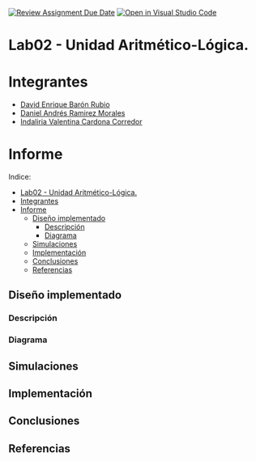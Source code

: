 [![Review Assignment Due Date](https://classroom.github.com/assets/deadline-readme-button-22041afd0340ce965d47ae6ef1cefeee28c7c493a6346c4f15d667ab976d596c.svg)](https://classroom.github.com/a/sEFmt2_p)
[![Open in Visual Studio Code](https://classroom.github.com/assets/open-in-vscode-2e0aaae1b6195c2367325f4f02e2d04e9abb55f0b24a779b69b11b9e10269abc.svg)](https://classroom.github.com/online_ide?assignment_repo_id=20979145&assignment_repo_type=AssignmentRepo)
# Lab02 - Unidad Aritmético-Lógica.

# Integrantes

* [David Enrique Barón Rubio](https://github.com/Dai-En)
* [Daniel Andrés Ramirez Morales](https://github.com/daramirezmor)
* [Indaliria Valentina Cardona Corredor](https://github.com/valentinacardona07)

# Informe

Indice:

- [Lab02 - Unidad Aritmético-Lógica.](#lab02---unidad-aritmético-lógica)
- [Integrantes](#integrantes)
- [Informe](#informe)
  - [Diseño implementado](#diseño-implementado)
    - [Descripción](#descripción)
    - [Diagrama](#diagrama)
  - [Simulaciones](#simulaciones)
  - [Implementación](#implementación)
  - [Conclusiones](#conclusiones)
  - [Referencias](#referencias)

## Diseño implementado

### Descripción

### Diagrama

## Simulaciones 

## Implementación

## Conclusiones

## Referencias
